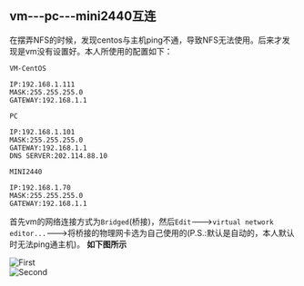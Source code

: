 vm---pc---mini2440互连
---
在摆弄NFS的时候，发现centos与主机ping不通，导致NFS无法使用。后来才发现是vm没有设置好。本人所使用的配置如下：  

`VM-CentOS`  

	IP:192.168.1.111
	MASK:255.255.255.0
	GATEWAY:192.168.1.1

`PC`

	IP:192.168.1.101
	MASK:255.255.255.0
	GATEWAY:192.168.1.1
	DNS SERVER:202.114.88.10

`MINI2440`

	IP:192.168.1.70
	MASK:255.255.255.0
	GATEWAY:192.168.1.1

首先vm的网络连接方式为`Bridged`(桥接)，然后`Edit`--->`virtual network editor...`--->将桥接的物理网卡选为自己使用的(P.S.:默认是自动的，本人默认时无法ping通主机)。  **如下图所示**  

![First](https://github.com/yokay/Images/vm-ping01.png)  
![Second](https://github.com/yokay/Imagesvm-ping02.png)



